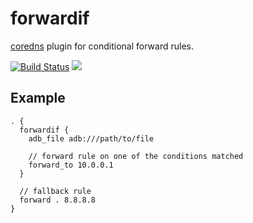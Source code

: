 # forwardif

[coredns][] plugin for conditional forward rules.

[![Build Status](https://travis-ci.org/b4fun/forwardif.svg)](https://travis-ci.org/b4fun/forwardif)
[![](https://godoc.org/github.com/b4fun/forwardif?status.svg)](http://godoc.org/github.com/b4fun/forwardif)

[coredns]: https://coredns.io/

## Example

```
. {
  forwardif {
    adb_file adb:///path/to/file

    // forward rule on one of the conditions matched
    forward_to 10.0.0.1
  }

  // fallback rule
  forward . 8.8.8.8
}
```
